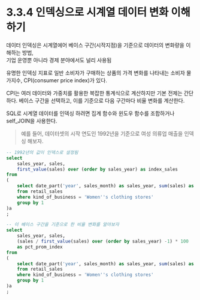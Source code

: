 # 3.3.4 인덱싱으로 시계열 데이터 변화 이해하기

데이터 인덱싱은 시계열에어 베이스 구간(시작지점)을 기준으로 데이터의 변화량을 이해하는 방법,  
기업 운영뿐 아니라 경제 분야에서도 널리 사용됨  

유명한 인덱싱 지표로 일반 소비자가 구매하는 상품의 가격 변화를 나타내는 소비자 물가지수, CPI(consumer price index)가 있다.  

CPI는 여러 데이터와 가중치를 활용한 복잡한 통계식으로 계산하지만 기본 전제는 간단하다. 베이스 구간을 선택하고, 이를 기준으로 다음 구간마다 비율 변화를 계산한다.  


SQL로 시계열 데이터를 인덱싱 하려면 집계 함수와 윈도우 함수를 조합하거나 self_JOIN을 사용한다.  
> 예를 들어, 데이터셋의 시작 연도인 1992년을 기준으로 여성 의류업 매출을 인덱싱 해보자.

```sql
-- 1992년의 값이 인덱스로 설정됨
select
	sales_year, sales,
	first_value(sales) over (order by sales_year) as index_sales
from
(
	select date_part('year', sales_month) as sales_year, sum(sales) as sales
	from retail_sales
	where kind_of_business = 'Women''s clothing stores'
	group by 1	
)a
;

-- 이 베이스 구간을 기준으로 한 비율 변화를 알아보자
select
	sales_year, sales,
	(sales / first_value(sales) over (order by sales_year) -1) * 100 
	as pct_prom_index
from
(
	select date_part('year', sales_month) as sales_year, sum(sales) as sales
	from retail_sales
	where kind_of_business = 'Women''s clothing stores'
	group by 1	
)a
;
```